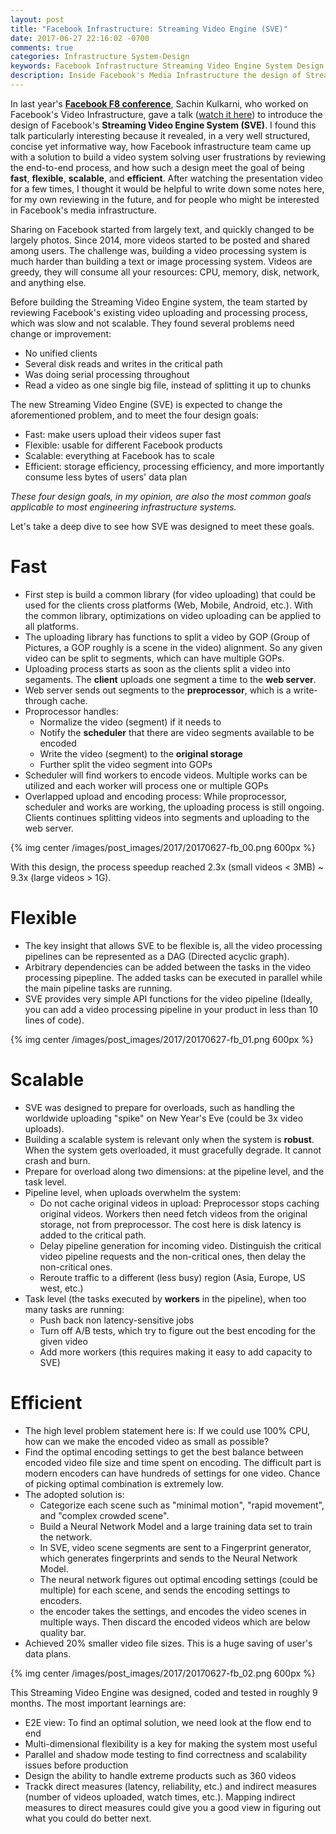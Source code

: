 ```yaml
---
layout: post
title: "Facebook Infrastructure: Streaming Video Engine (SVE)"
date: 2017-06-27 22:16:02 -0700
comments: true
categories: Infrastructure System-Design
keywords: Facebook Infrastructure Streaming Video Engine System Design
description: Inside Facebook's Media Infrastructure the design of Streaming Video Engine
---
```


In last year's [**Facebook F8 conference**](https://developers.facebook.com/videos/?category=f8_2016), Sachin Kulkarni, who worked on Facebook's Video Infrastructure, gave a talk ([watch it here](https://developers.facebook.com/videos/f8-2016/inside-look-at-facebook-media-infrastructure/)) to introduce the design of Facebook's **Streaming Video Engine System (SVE)**. I found this talk particularly interesting because it revealed, in a very well structured, concise yet informative way, how Facebook infrastructure team came up with a solution to build a video system solving user frustrations by reviewing the end-to-end process, and how such a design meet the goal of being **fast**, **flexible**, **scalable**, and **efficient**. After watching the presentation video for a few times, I thought it would be helpful to write down some notes here, for my own reviewing in the future, and for people who might be interested in Facebook's media infrastructure.

Sharing on Facebook started from largely text, and quickly changed to be largely photos. Since 2014, more videos started to be posted and shared among users. The challenge was, building a video processing system is much harder than building a text or image processing system. Videos are greedy, they will consume all your resources: CPU, memory, disk, network, and anything else.

Before building the Streaming Video Engine system, the team started by reviewing Facebook's existing video uploading and processing process, which was slow and not scalable. They found several problems need change or improvement:

- No unified clients
- Several disk reads and writes in the critical path
- Was doing serial processing throughout
- Read a video as one single big file, instead of splitting it up to chunks

The new Streaming Video Engine (SVE) is expected to change the aforementioned problem, and to meet the four design goals:

- Fast: make users upload their videos super fast
- Flexible: usable for different Facebook products
- Scalable: everything at Facebook has to scale
- Efficient: storage efficiency, processing efficiency, and more importantly consume less bytes of users' data plan

*These four design goals, in my opinion, are also the most common goals applicable to most engineering infrastructure systems.*

Let's take a deep dive to see how SVE was designed to meet these goals.

# Fast

- First step is build a common library (for video uploading) that could be used for the clients cross platforms (Web, Mobile, Android, etc.). With the common library, optimizations on video uploading can be applied to all platforms.
- The uploading library has functions to split a video by GOP (Group of Pictures, a GOP roughly is a scene in the video) alignment. So any given video can be split to segments, which can have multiple GOPs.
- Uploading process starts as soon as the clients split a video into segaments. The **client** uploads one segment a time to the **web server**.
- Web server sends out segments to the **preprocessor**, which is a write-through cache.
- Proprocessor handles:
  - Normalize the video (segment) if it needs to
  - Notify the **scheduler** that there are video segments available to be encoded
  - Write the video (segment) to the **original storage**
  - Further split the video segment into GOPs
- Scheduler will find workers to encode videos. Multiple works can be utilized and each worker will process one or multiple GOPs
- Overlapped upload and encoding process: While proprocessor, scheduler and works are working, the uploading process is still ongoing. Clients continues splitting videos into segments and uploading to the web server.

{% img center /images/post_images/2017/20170627-fb_00.png 600px %}

With this design, the process speedup reached 2.3x (small videos < 3MB) ~ 9.3x (large videos > 1G). 

# Flexible

- The key insight that allows SVE to be flexible is, all the video processing pipelines can be represented as a DAG (Directed acyclic graph). 
- Arbitrary dependencies can be added between the tasks in the video processing pipepline. The added tasks can be executed in parallel while the main pipeline tasks are running.  
- SVE provides very simple API functions for the video pipeline (Ideally, you can add a video processing pipeline in your product in less than 10 lines of code). 

{% img center /images/post_images/2017/20170627-fb_01.png 600px %}

# Scalable

- SVE was designed to prepare for overloads, such as handling the worldwide uploading "spike" on New Year's Eve (could be 3x video uploads). 
- Building a scalable system is relevant only when the system is **robust**. When the system gets overloaded, it must gracefully degrade. It cannot crash and burn. 
- Prepare for overload along two dimensions: at the pipeline level, and the task level.
- Pipeline level, when uploads overwhelm the system:
  - Do not cache original videos in upload: Preprocessor stops caching original videos. Workers then need fetch videos from the original storage, not from preprocessor. The cost here is disk latency is added to the critical path.
  - Delay pipeline generation for incoming video. Distinguish the critical video pipeline requests and the non-critical ones, then delay the non-critical ones.
  - Reroute traffic to a different (less busy) region (Asia, Europe, US west, etc.)
- Task level (the tasks executed by **workers** in the pipeline), when too many tasks are running:
  - Push back non latency-sensitive jobs
  - Turn off A/B tests, which try to figure out the best encoding for the given video
  - Add more workers (this requires making it easy to add capacity to SVE)
  
# Efficient

- The high level problem statement here is: If we could use 100% CPU, how can we make the encoded video as small as possible?
- Find the optimal encoding settings to get the best balance between encoded video file size and time spent on encoding. The difficult part is modern encoders can have hundreds of settings for one video. Chance of picking optimal combination is extremely low. 
- The adopted solution is: 
  - Categorize each scene such as "minimal motion", "rapid movement", and "complex crowded scene". 
  - Build a Neural Network Model and a large training data set to train the network.
  - In SVE, video scene segments are sent to a Fingerprint generator, which generates fingerprints and sends to the Neural Network Model. 
  - The neural network figures out optimal encoding settings (could be multiple) for each scene, and sends the encoding settings to encoders.
  - the encoder takes the settings, and encodes the video scenes in multiple ways. Then discard the encoded videos which are below quality bar. 
- Achieved 20% smaller video file sizes. This is a huge saving of user's data plans.

{% img center /images/post_images/2017/20170627-fb_02.png 600px %}

This Streaming Video Engine was designed, coded and tested in roughly 9 months. The most important learnings are:

- E2E view: To find an optimal solution, we need look at the flow end to end
- Multi-dimensional flexibility is a key for making the system most useful
- Parallel and shadow mode testing to find correctness and scalability issues before production
- Design the ability to handle extreme products such as 360 videos
- Trackk direct measures (latency, reliability, etc.) and indirect measures (number of videos uploaded, watch times, etc.). Mapping indirect measures to direct measures could give you a good view in figuring out what you could do better next. 
 